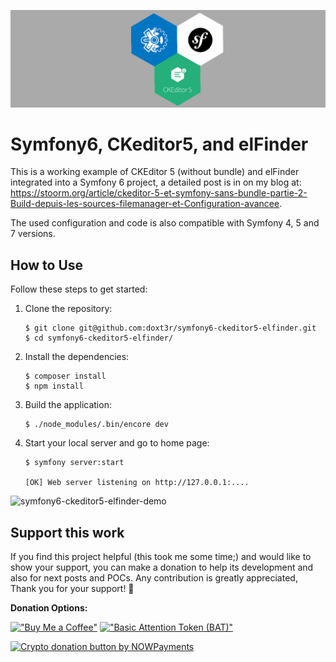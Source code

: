![symfony6-ckeditor5-elfinder](assets/images/symfony_ckeditor_elfinder.png)

# Symfony6, CKeditor5, and elFinder

This is a working example of CKEditor 5 (without bundle) and elFinder integrated into a Symfony 6 project, a detailed post is in on my blog at: https://stoorm.org/article/ckeditor-5-et-symfony-sans-bundle-partie-2-Build-depuis-les-sources-filemanager-et-Configuration-avancee.


The used configuration and code is also compatible with Symfony 4, 5 and 7 versions.

## How to Use

Follow these steps to get started:

1. Clone the repository:
   ```
   $ git clone git@github.com:doxt3r/symfony6-ckeditor5-elfinder.git
   $ cd symfony6-ckeditor5-elfinder/
   ```

2. Install the dependencies:
   ```
   $ composer install
   $ npm install
   ```

3. Build the application:
   ```
   $ ./node_modules/.bin/encore dev
   ```
4. Start your local server and go to home page:

      ```
   $ symfony server:start

   [OK] Web server listening on http://127.0.0.1:....
   ```
![symfony6-ckeditor5-elfinder-demo](assets/images/demo_ckedito5_elfinder_symfony.png)

   
## Support this work

If you find this project helpful (this took me some time;)  and would like to show your support, you can make a donation to help its development and also for next posts and POCs. Any contribution is greatly appreciated, Thank you for your support! 🙏

**Donation Options:**

[!["Buy Me a Coffee"](https://img.shields.io/badge/Donate-Buy%20Me%20a%20Coffee-yellow?logo=buy-me-a-coffee)](https://www.buymeacoffee.com/stoorm)
[!["Basic Attention Token (BAT)"](https://img.shields.io/badge/Donate-BAT-FB542B?logo=basicattentiontoken)](https://publishers.basicattentiontoken.org/c/gXIFvu55i9)

[![Crypto donation button by NOWPayments](https://nowpayments.io/images/embeds/donation-button-black.svg)](https://nowpayments.io/donation?api_key=2EFVWSJ-R1A4JTD-NHXZH4G-GB8M0V4&source=lk_donation&medium=referral)


